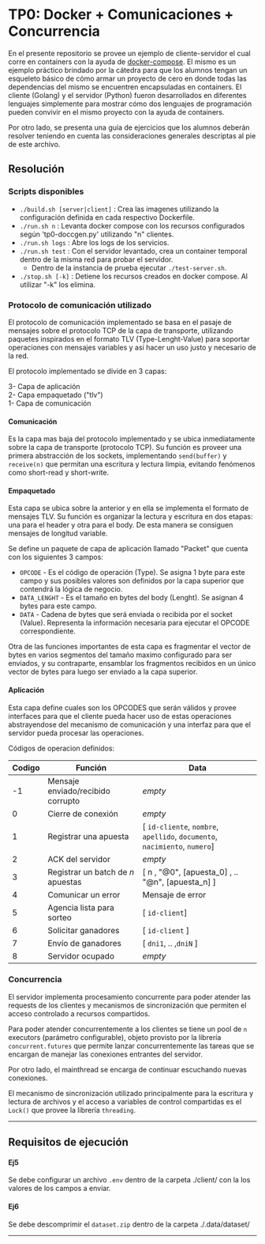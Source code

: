 # TP0: Docker + Comunicaciones + Concurrencia

En el presente repositorio se provee un ejemplo de cliente-servidor el cual corre en containers con la ayuda de [docker-compose](https://docs.docker.com/compose/). El mismo es un ejemplo práctico brindado por la cátedra para que los alumnos tengan un esqueleto básico de cómo armar un proyecto de cero en donde todas las dependencias del mismo se encuentren encapsuladas en containers. El cliente (Golang) y el servidor (Python) fueron desarrollados en diferentes lenguajes simplemente para mostrar cómo dos lenguajes de programación pueden convivir en el mismo proyecto con la ayuda de containers.

Por otro lado, se presenta una guía de ejercicios que los alumnos deberán resolver teniendo en cuenta las consideraciones generales descriptas al pie de este archivo.

## Resolución 

### Scripts disponibles

* ``./build.sh [server|client]`` : Crea las imagenes utilizando la configuración definida en cada respectivo Dockerfile.
* ``./run.sh n`` : Levanta docker compose con los recursos configurados según 'tp0-doccgen.py' utilizando "n" clientes.
* ``./run.sh logs`` : Abre los logs de los servicios.
* ``./run.sh test`` : Con el servidor levantado, crea un container temporal dentro de la misma red para probar el servidor.
  * Dentro de la instancia de prueba ejecutar ``./test-server.sh``.
* ``./stop.sh [-k]`` : Detiene los recursos creados en docker compose. Al utilizar "-k" los elimina.

### Protocolo de comunicación utilizado

El protocolo de comunicación implementado se basa en el pasaje de mensajes sobre el protocolo TCP de la capa de transporte, utilizando paquetes inspirados en el formato TLV (Type-Lenght-Value) para soportar operaciones con mensajes variables y así hacer un uso justo y necesario de la red.

El protocolo implementado se divide en 3 capas:

3- Capa de aplicación  
2- Capa empaquetado ("tlv")     
1- Capa de comunicación         

#### Comunicación
Es la capa mas baja del protocolo implementado y se ubica inmediatamente sobre la capa de transporte (protocolo TCP).
Su función es proveer una primera abstracción de los sockets, implementando `send(buffer)` y `receive(n)` que permitan una escritura y lectura limpia, evitando fenómenos como short-read y short-write.

#### Empaquetado
Esta capa se ubica sobre la anterior y en ella se implementa el formato de mensajes TLV. Su función es organizar la lectura y escritura en dos etapas: una para el header y otra para el body. De esta manera se consiguen mensajes de longitud variable.

Se define un paquete de capa de aplicación llamado "Packet" que cuenta con los siguientes 3 campos:

- `OPCODE` - Es el código de operación (Type). Se asigna 1 byte para este campo y sus posibles valores son definidos por la capa superior que contendrá la lógica de negocio.
- `DATA_LENGHT` - Es el tamaño en bytes del body (Lenght). Se asignan 4 bytes para este campo.
- `DATA` - Cadena de bytes que será enviada o recibida por el socket (Value). Representa la información necesaria para ejecutar el OPCODE correspondiente.

Otra de las funciones importantes de esta capa es fragmentar el vector de bytes en varios segmentos del tamaño maximo configurado para ser enviados, y su contraparte, ensamblar los fragmentos recibidos en un único vector de bytes para luego ser enviado a la capa superior.

#### Aplicación 
Esta capa define cuales son los OPCODES que serán válidos y provee interfaces para que el cliente pueda hacer uso de estas operaciones abstrayendose del mecanismo de comunicación y una interfaz para que el servidor pueda procesar las operaciones.

Códigos de operacion definidos:

| Codigo  | Función | Data |
| ------------- | ------------- | ---- |
| -1 | Mensaje enviado/recibido corrupto | _empty_ |
| 0  | Cierre de conexión | _empty_ |
| 1  | Registrar una apuesta  | [ `id-cliente`, `nombre`, `apellido`, `documento`, `nacimiento`, `numero`] |
| 2 |  ACK del servidor  | _empty_
| 3  | Registrar un batch de _n_ apuestas  | [ n , "@0", [apuesta_0] , .. "@n", [apuesta_n]  ] |
| 4  | Comunicar un error | Mensaje de error |
| 5  | Agencia lista para sorteo | [ `id-client`] |
| 6  | Solicitar ganadores | [ `id-client` ] |
| 7  | Envío de ganadores | [ `dni1`, .. ,`dniN` ] |
| 8  | Servidor ocupado | _empty_ |


### Concurrencia
El servidor implementa procesamiento concurrente para poder atender las requests de los clientes y mecanismos de sincronización que permiten
el acceso controlado a recursos compartidos.

Para poder atender concurrentemente a los clientes se tiene un pool de `n` executors (parámetro configurable), objeto provisto por la
librería ``concurrent.futures`` que permite lanzar concurrentemente las tareas que se encargan de manejar las conexiones entrantes del servidor.


Por otro lado, el mainthread se encarga de continuar escuchando nuevas conexiones.

El mecanismo de sincronización utilizado principalmente para la escritura y lectura de archivos y el acceso a variables de control compartidas
es el `Lock()` que provee la librería `threading`. 

------

## Requisitos de ejecución

#### Ej5
Se debe configurar un archivo `.env` dentro de la carpeta ./client/ con la los valores de los campos a enviar.


#### Ej6
Se debe descomprimir el `dataset.zip` dentro de la carpeta ./.data/dataset/


---